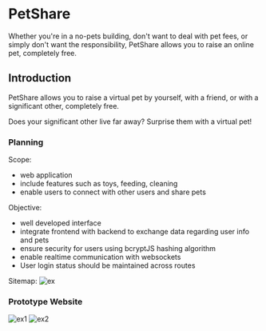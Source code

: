 # PetShare

Whether you're in a no-pets building, don't want to deal with pet fees, or simply don't want the responsibility, PetShare allows you to raise an online pet, completely free.

## Introduction

PetShare allows you to raise a virtual pet by yourself, with a friend, or with a significant other, completely free.

Does your significant other live far away? Surprise them with a virtual pet!


### Planning

Scope: 
- web application
- include features such as toys, feeding, cleaning
- enable users to connect with other users and share pets

Objective:
- well developed interface
- integrate frontend with backend to exchange data regarding user info and pets
- ensure security for users using bcryptJS hashing algorithm
- enable realtime communication with websockets
- User login status should be maintained across routes

Sitemap:
![ex](https://cdn.glitch.global/dcb52c92-9cfa-4586-a1f5-7105f686edb4/Screenshot%202024-04-08%20at%2011.36.15%20AM.png?v=1712590598893)

### Prototype Website
![ex1](https://cdn.glitch.global/dcb52c92-9cfa-4586-a1f5-7105f686edb4/Screenshot%202024-04-10%20at%204.25.32%20PM.png?v=1712780789109)
![ex2](https://cdn.glitch.global/dcb52c92-9cfa-4586-a1f5-7105f686edb4/Screenshot%202024-04-10%20at%204.25.40%20PM.png?v=1712780792056)


